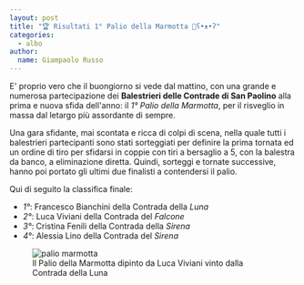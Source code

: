 ```yaml
---
layout: post
title: "🏆 Risultati 1° Palio della Marmotta 👋ʕ•ᴥ•ʔ"
categories: 
  - albo
author:
  name: Giampaolo Russo
---
```


E' proprio vero che il buongiorno si vede dal mattino, con una grande e numerosa partecipazione dei **Balestrieri delle Contrade di San Paolino** alla prima e nuova sfida dell'anno: il *1° Palio della Marmotta*, per il risveglio in massa dal letargo più assordante di sempre.

<!-- more -->

Una gara sfidante, mai scontata e ricca di colpi di scena, nella quale tutti i balestrieri partecipanti sono stati sorteggiati per definire la prima tornata ed un ordine di tiro per sfidarsi in coppie con tiri a bersaglio a 5, con la balestra da banco, a eliminazione diretta. Quindi, sorteggi e tornate successive, hanno poi portato gli ultimi due finalisti a contendersi il palio.

Qui di seguito la classifica finale:

* *1°*: Francesco Bianchini della Contrada della *Luna*
* *2°*: Luca Viviani della Contrada del *Falcone*
* *3°*: Cristina Fenili della Contrada della *Sirena*
* *4°*: Alessia Lino della Contrada del *Sirena*

<figure class="align-center">
    <img src="/assets/images/2023/palio-marmotta-viviani.jpg" alt="palio marmotta">
  <figcaption>Il Palio della Marmotta dipinto da Luca Viviani vinto dalla Contrada della Luna</figcaption>
</figure>
